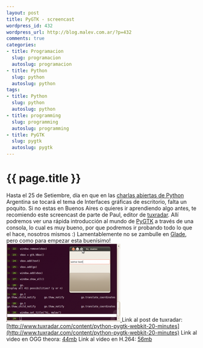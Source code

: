 ```yaml
--- 
layout: post
title: PyGTK - screencast
wordpress_id: 432
wordpress_url: http://blog.malev.com.ar/?p=432
comments: true
categories: 
- title: Programacion
  slug: programacion
  autoslug: programacion
- title: Python
  slug: python
  autoslug: python
tags: 
- title: Python
  slug: python
  autoslug: python
- title: programming
  slug: programming
  autoslug: programming
- title: PyGTK
  slug: pygtk
  autoslug: pygtk
---
```

{{ page.title }}
================
Hasta el 25 de Setiembre, día en que en las [charlas abiertas de Python](http://python.org.ar/pyar/CharlasAbiertas2010) Argentina se tocará el tema de Interfaces gráficas de escritorio, falta un poquito.
Si no estas en Buenos Aires o quieres ir aprendiendo algo antes, te recomiendo este screencast de parte de Paul, editor de [tuxradar](http://www.tuxradar.com/). Allí podremos ver una rápida introducción al mundo de [PyGTK](http://www.pygtk.org/) a través de una consola, lo cual es muy bueno, por que podremos ir probando todo lo que el hace, nosotros mismos :)
Lamentablemente no se zambulle en [Glade](http://glade.gnome.org/), pero como para empezar esta buenísimo!
[
![](/images/posts/2010/07/pygtk_ipython-300x205.png "pygtk_ipython")
](http://blog.malev.com.ar/wp-content/uploads/2010/07/pygtk_ipython.png)
Link al post de tuxradar: [http://www.tuxradar.com/content/python-pygtk-webkit-20-minutes](http://www.tuxradar.com/content/python-pygtk-webkit-20-minutes)
Link al video en OGG theora: [44mb](http://static.linuxformat.com/files/hudzilla-pygtk.ogv)
Link al video en H.264: [56mb](http://static.linuxformat.com/files/hudzilla-pygtk.mov)
